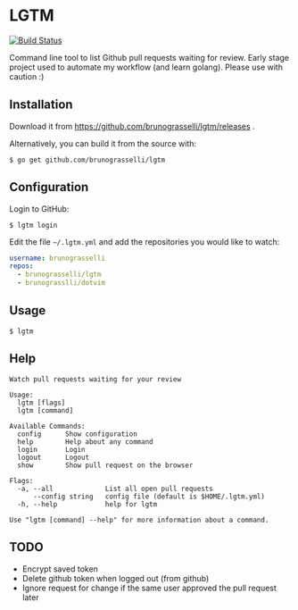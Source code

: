 # LGTM
[![Build Status](https://travis-ci.org/brunograsselli/lgtm.svg?branch=master)](https://travis-ci.org/brunograsselli/lgtm)

Command line tool to list Github pull requests waiting for review.
Early stage project used to automate my workflow (and learn golang).
Please use with caution :)

## Installation

Download it from https://github.com/brunograsselli/lgtm/releases .

Alternatively, you can build it from the source with:

```shell
$ go get github.com/brunograsselli/lgtm
```

## Configuration

Login to GitHub:

```shell
$ lgtm login
```

Edit the file `~/.lgtm.yml` and add the repositories you would like to watch:

```yaml
username: brunograsselli
repos:
  - brunograsselli/lgtm
  - brunograsslli/dotvim
```

## Usage
```shell
$ lgtm
```

## Help
```
Watch pull requests waiting for your review

Usage:
  lgtm [flags]
  lgtm [command]

Available Commands:
  config      Show configuration
  help        Help about any command
  login       Login
  logout      Logout
  show        Show pull request on the browser

Flags:
  -a, --all             List all open pull requests
      --config string   config file (default is $HOME/.lgtm.yml)
  -h, --help            help for lgtm

Use "lgtm [command] --help" for more information about a command.
```

## TODO
* Encrypt saved token
* Delete github token when logged out (from github)
* Ignore request for change if the same user approved the pull request later
